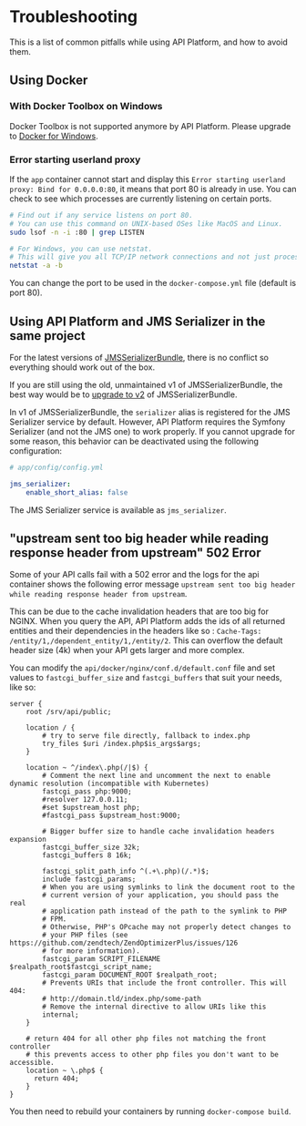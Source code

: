 # Troubleshooting

This is a list of common pitfalls while using API Platform, and how to avoid them.

## Using Docker

### With Docker Toolbox on Windows

Docker Toolbox is not supported anymore by API Platform. Please upgrade to [Docker for Windows](https://www.docker.com/docker-windows).

### Error starting userland proxy

If the `app` container cannot start and display this `Error starting userland proxy: Bind for 0.0.0.0:80`, it means that port 80 is already in use. You can check to see which processes are currently listening on certain ports.

```bash
# Find out if any service listens on port 80.
# You can use this command on UNIX-based OSes like MacOS and Linux.
sudo lsof -n -i :80 | grep LISTEN

# For Windows, you can use netstat. 
# This will give you all TCP/IP network connections and not just processes listening to port 80.
netstat -a -b
```

You can change the port to be used in the `docker-compose.yml` file \(default is port 80\).

## Using API Platform and JMS Serializer in the same project

For the latest versions of [JMSSerializerBundle](http://jmsyst.com/bundles/JMSSerializerBundle), there is no conflict so everything should work out of the box.

If you are still using the old, unmaintained v1 of JMSSerializerBundle, the best way would be to [upgrade to v2](https://github.com/schmittjoh/JMSSerializerBundle/blob/2.4.2/UPGRADING.md#upgrading-from-1x-to-20) of JMSSerializerBundle.

In v1 of JMSSerializerBundle, the `serializer` alias is registered for the JMS Serializer service by default. However, API Platform requires the Symfony Serializer \(and not the JMS one\) to work properly. If you cannot upgrade for some reason, this behavior can be deactivated using the following configuration:

```yaml
# app/config/config.yml

jms_serializer:
    enable_short_alias: false
```

The JMS Serializer service is available as `jms_serializer`.

## "upstream sent too big header while reading response header from upstream" 502 Error

Some of your API calls fail with a 502 error and the logs for the api container shows the following error message `upstream sent too big header while reading response header from upstream`.

This can be due to the cache invalidation headers that are too big for NGINX. When you query the API, API Platform adds the ids of all returned entities and their dependencies in the headers like so : `Cache-Tags: /entity/1,/dependent_entity/1,/entity/2`. This can overflow the default header size \(4k\) when your API gets larger and more complex.

You can modify the `api/docker/nginx/conf.d/default.conf` file and set values to `fastcgi_buffer_size` and `fastcgi_buffers` that suit your needs, like so:

```text
server {
    root /srv/api/public;

    location / {
        # try to serve file directly, fallback to index.php
        try_files $uri /index.php$is_args$args;
    }

    location ~ ^/index\.php(/|$) {
        # Comment the next line and uncomment the next to enable dynamic resolution (incompatible with Kubernetes)
        fastcgi_pass php:9000;
        #resolver 127.0.0.11;
        #set $upstream_host php;
        #fastcgi_pass $upstream_host:9000;

        # Bigger buffer size to handle cache invalidation headers expansion
        fastcgi_buffer_size 32k;
        fastcgi_buffers 8 16k;

        fastcgi_split_path_info ^(.+\.php)(/.*)$;
        include fastcgi_params;
        # When you are using symlinks to link the document root to the
        # current version of your application, you should pass the real
        # application path instead of the path to the symlink to PHP
        # FPM.
        # Otherwise, PHP's OPcache may not properly detect changes to
        # your PHP files (see https://github.com/zendtech/ZendOptimizerPlus/issues/126
        # for more information).
        fastcgi_param SCRIPT_FILENAME $realpath_root$fastcgi_script_name;
        fastcgi_param DOCUMENT_ROOT $realpath_root;
        # Prevents URIs that include the front controller. This will 404:
        # http://domain.tld/index.php/some-path
        # Remove the internal directive to allow URIs like this
        internal;
    }

    # return 404 for all other php files not matching the front controller
    # this prevents access to other php files you don't want to be accessible.
    location ~ \.php$ {
      return 404;
    }
}
```

You then need to rebuild your containers by running `docker-compose build`.

